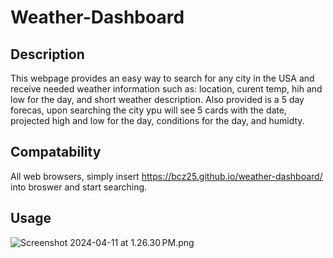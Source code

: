 # Weather-Dashboard

## Description
This webpage provides an easy way to search for any city in the USA and receive needed weather information such as: location, curent temp, hih and low for the day, and short weather description. Also provided is a 5 day forecas, upon searching the city ypu will see 5 cards with the date, projected high and low for the day, conditions for the day, and humidty. 

## Compatability 
All web browsers, simply insert https://bcz25.github.io/weather-dashboard/ into broswer and start searching.

## Usage
![Screenshot 2024-04-11 at 1.26.30 PM.png](https://github.com/Bcz25/weather-dashboard/blob/main/Screenshot%202024-04-11%20at%201.26.30%E2%80%AFPM.png)
